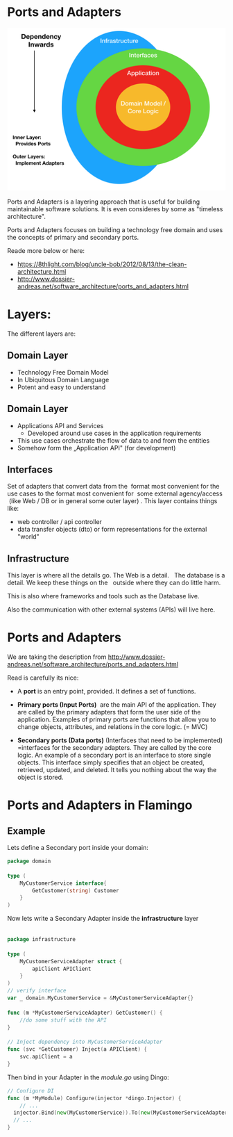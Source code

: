 # Ports and Adapters

![Logo](./ports-and-adapters.png)

Ports and Adapters is a layering approach that is useful for building maintainable software solutions.
It is even consideres by some as "timeless architecture". 
 
Ports and Adapters focuses on building a technology free domain and uses the concepts of primary and secondary ports.

Reade more below or here:

* https://8thlight.com/blog/uncle-bob/2012/08/13/the-clean-architecture.html
* http://www.dossier-andreas.net/software_architecture/ports_and_adapters.html

# Layers:
The different layers are:

## Domain Layer

* Technology Free Domain Model
* In Ubiquitous Domain Language
* Potent and easy to understand 

## Domain Layer

* Applications API and Services
  * Developed around use cases in the application requirements 
* This use cases orchestrate the flow of data to and from the entities
 * Somehow form the „Application API" (for development)
 
## Interfaces
Set of adapters that convert data from the  format most convenient for the  use cases to the format most convenient for  some external agency/access  (like Web / DB or in general some outer layer) .
This layer contains things like:
* web controller / api controller
* data transfer objects (dto) or form representations for the external "world"

## Infrastructure

This layer is where all the details go. The Web is a detail.   The database is a detail.  We keep these things on the   outside where they can do little harm.

This is also where frameworks and tools such as the Database live.

Also the  communication with other external systems (APIs) will live here.


# Ports and Adapters

We are taking the description from http://www.dossier-andreas.net/software_architecture/ports_and_adapters.html

Read is carefully its nice:

* A **port** is an entry point, provided. It defines a set of functions.


* **Primary ports (Input Ports)**   are the main API of the application. They are called by the primary adapters that form the user side of the application. Examples of primary ports are functions that allow you to change objects, attributes, and relations in the core logic.  (= MVC)

* **Secondary ports (Data ports)** (Interfaces that need to be implemented) =interfaces for the secondary adapters. They are called by the core logic. An example of a secondary port is an interface to store single objects. This interface simply specifies that an object be created, retrieved, updated, and deleted. It tells you nothing about the way the object is stored.


# Ports and Adapters in Flamingo

## Example

Lets define a Secondary port inside your domain:


```go
package domain

type (
	MyCustomerService interface{
		GetCustomer(string) Customer
	}
)
```

Now lets write a Secondary Adapter inside the **infrastructure** layer

```go

package infrastructure

type (
	MyCustomerServiceAdapter struct {
		apiClient APIClient
	}
)
// verify interface
var _ domain.MyCustomerService = &MyCustomerServiceAdapter{}

func (m *MyCustomerServiceAdapter) GetCustomer() {
	//do some stuff with the API
}

// Inject dependency into MyCustomerServiceAdapter
func (svc *GetCustomer) Inject(a APIClient) {
	svc.apiClient = a
}
```

Then bind in your Adapter in the *module.go* using Dingo:

```go
// Configure DI
func (m *MyModule) Configure(injector *dingo.Injector) {
	// ...
  injector.Bind(new(MyCustomerService)).To(new(MyCustomerServiceAdapter))
  // ...
}
```
